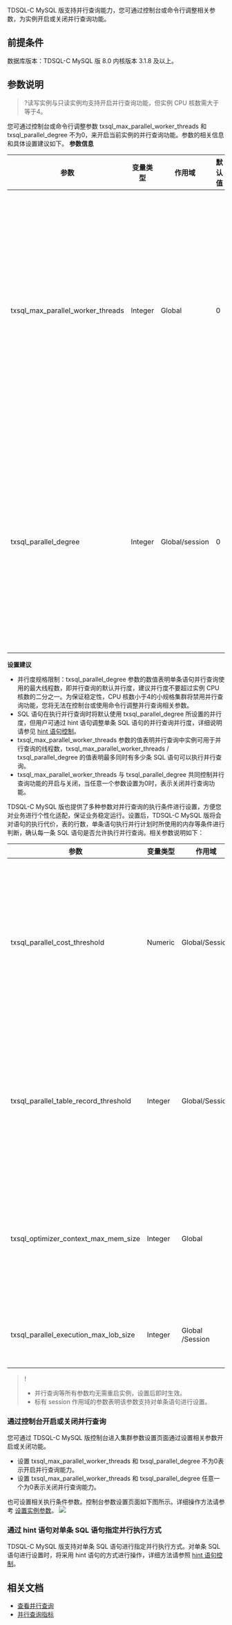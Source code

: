 TDSQL-C MySQL 版支持并行查询能力，您可通过控制台或命令行调整相关参数，为实例开启或关闭并行查询功能。

## 前提条件
数据库版本：TDSQL-C MySQL 版 8.0 内核版本 3.1.8 及以上。

## 参数说明
>?读写实例与只读实例均支持开启并行查询功能，但实例 CPU 核数需大于等于4。

您可通过控制台或命令行调整参数 txsql_max_parallel_worker_threads 和 txsql_parallel_degree 不为0，来开启当前实例的并行查询功能。参数的相关信息和具体设置建议如下。
**参数信息**

| 参数 | 变量类型 | 作用域 | 默认值 | 取值范围 | 说明 |
|---------|---------|---------|---------|---------|---------|
| txsql_max_parallel_worker_threads | Integer | Global | 0 | 0 - 1024 | 实例节点可用于并行查询的线程资源总数，设置为0则无并行线程可用，视为关闭并行查询功能。 |
| txsql_parallel_degree | Integer | Global/session | 0 | 0 - 1024 | 单条语句并行查询时可用的最大线程数（默认并行度）。设置为0时视为关闭并行查询功能。 |

**设置建议**
- 并行度规格限制：txsql_parallel_degree 参数的数值表明单条语句并行查询使用的最大线程数，即并行查询的默认并行度，建议并行度不要超过实例 CPU 核数的二分之一。为保证稳定性，CPU 核数小于4的小规格集群将禁用并行查询功能，您将无法在控制台或使用命令行调整并行查询相关参数。
- SQL 语句在执行并行查询时将默认使用 txsql_parallel_degree 所设置的并行度，但用户可通过 hint 语句调整单条 SQL 语句的并行查询并行度，详细说明请参见 [hint 语句控制](https://cloud.tencent.com/document/product/1003/81870)。
- txsql_max_parallel_worker_threads 参数的值表明并行查询中实例可用于并行查询的线程数，txsql_max_parallel_worker_threads / txsql_parallel_degree 的值表明最多同时有多少条 SQL 语句可以执行并行查询。
- txsql_max_parallel_worker_threads 与 txsql_parallel_degree 共同控制并行查询功能的开启与关闭，当任意一个参数设置为0时，表示关闭并行查询功能。

TDSQL-C MySQL 版也提供了多种参数对并行查询的执行条件进行设置，方便您对业务进行个性化适配，保证业务稳定运行。设置后，TDSQL-C MySQL 版将会对语句的执行代价，表的行数，单条语句执行并行计划时所使用的内存等条件进行判断，确认每一条 SQL 语句是否允许执行并行查询。相关参数说明如下：

| 参数 | 变量类型 | 作用域 | 默认值 | 取值范围 | 说明 |
|---------|---------|---------|---------|---------|---------|
| txsql_parallel_cost_threshold | Numeric | Global/Session |50000 |0 - 9223372036854775808 |并行执行代价阈值，只有执行代价高于阈值的语句才会进行并行查询。 |
| txsql_parallel_table_record_threshold | Integer | Global/Session |5000 |0 - 9223372036854775807 |并行表行数阈值，只有行数高于阈值的表才能被选为并行表。 |
| txsql_optimizer_context_max_mem_size | Integer | Global |8388608 |0 - 9223372036854775807 |单条语句可申请的并行查询计划环境最大内存限制。 |
| txsql_parallel_execution_max_lob_size | Integer | Global /Session |65536 |128 - 9223372036854775807 |单个溢出字段的内存限制。 |

>!
>- 并行查询等所有参数均无需重启实例，设置后即时生效。
>- 标有 session 作用域的参数表明该参数支持对单条语句进行设置。

### 通过控制台开启或关闭并行查询
您可通过 TDSQL-C MySQL 版控制台进入集群参数设置页面通过设置相关参数开启或关闭功能。
- 设置 txsql_max_parallel_worker_threads 和 txsql_parallel_degree 不为0表示开启并行查询能力。
- 设置 txsql_max_parallel_worker_threads 和 txsql_parallel_degree 任意一个为0表示关闭并行查询能力。

也可设置相关执行条件参数。控制台参数设置页面如下图所示。详细操作方法请参考 [设置实例参数](https://cloud.tencent.com/document/product/1003/62740)。
![](https://qcloudimg.tencent-cloud.cn/raw/ea710fccf68652722e1f6012db25bc82.png)

### 通过 hint 语句对单条 SQL 语句指定并行执行方式
TDSQL-C MySQL 版支持对单条 SQL 语句进行指定并行执行方式。对单条 SQL 语句进行设置时，将采用 hint 语句的方式进行操作，详细方法请参照 [hint 语句控制](https://cloud.tencent.com/document/product/1003/81870)。

## 相关文档
- [查看并行查询](https://cloud.tencent.com/document/product/1003/81873)
- [并行查询指标](https://cloud.tencent.com/document/product/1003/81871)
